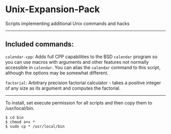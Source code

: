 # Unix-Expansion-Pack
Scripts implementing additional Unix commands and hacks

----

## Included commands:

`calendar-cpp`: Adds full CPP capabilities to the BSD `calendar` program so you can use macros with arguments and other features not normally accessible in `calendar`. You can alias the `calendar` command to this script, although the options may be somewhat different.

`factorial`: Arbitrary precision factorial calculator - takes a positive integer of any size as its argument and computes the factorial.

----

To install, set execute permission for all scripts and then copy them to /usr/local/bin.

    $ cd bin
    $ chmod a+x *
    $ sudo cp * /usr/local/bin

